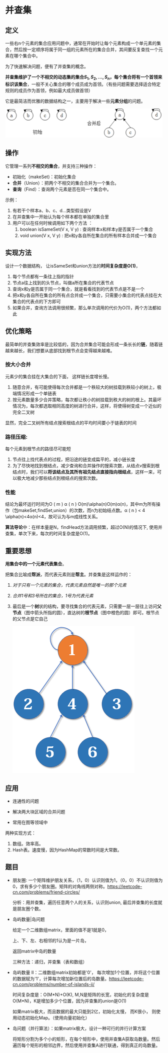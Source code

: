 # 并查集

## 定义

一些右n个元素的集合应用问题中，通常在开始时让每个元素构成一个单元素的集合，然后按一定顺序将属于同一组的元素所在的集合合并，其间要反复查找一个元素在哪个集合中。

为了快速解决问题，便有了并查集的概念。

**并查集维护了一个不相交的动态集的集合$S_1,S_2,\dots,S_n$，每个集合将有一个首领来标识该集合**，一般不关心集合的哪个成员成为首领。（有些问题需要选择适合特定规则的成员作为首领，例如最大成员做首领）

它是最简洁而优雅的数据结构之一，主要用于解决一些**元素分组**的问题。

![并查集树](images/20191115165924553.png)

## 操作

它管理一系列**不相交的集合**，并支持三种操作：

- 初始化（makeSet)：初始化集合
- **合并**（Union）：把两个不相交的集合合并为一个集合。
- **查询**（Find）：查询两个元素是否在同一个集合中。

示例：

1. 有若干个样本a、b、c、d…类型假设是V  
2. 在并查集中一开始认为每个样本都在单独的集合里  
3. 用户可以在任何时候调用如下两个方法  ：
   1.  boolean isSameSet(V x, V y) : 查询样本x和样本y是否属于一个集合 
   2. void union(V x, V y) : 把x和y各自所在集合的所有样本合并成一个集合  

## 实现方法

设计一个数据结构， 让isSameSet和union方法的**时间复杂度是O(1)**，

1. 每个节点都有一条往上指的指针  
2. 节点a往上找到的头节点，叫做a所在集合的代表节点  
3. 查询x和y是否属于同一个集合，就是看看找到的代表节点是不是一个  
4. 把x和y各自所在集合的所有点合并成一个集合，只需要小集合的代表点挂在大集合的代表点的下方即可  
4. 如果合并，查询方法调用很频繁，那么单次调用的代价为O(1)，两个方法都如此

## 优化策略

最简单的并查集效率是比较低的，因为合并集合可能会形成一条长长的**链**，随着链越来越长，我们想要从底部找到根节点会变得越来越难。

### 按大小合并

元素少的集合挂在大集合的下面， 这样链长度增长慢。

1. 随意合并，有可能使得每次合并都是一个秩较大的树挂载到秩较小的树上，极端情况形成一个单链表
2. 按元素数量多少合并策略，每次都让秩小的树挂载到秩大的树的根上。其最坏情况为，每次都选取相同高度的树进行合并，这样，将使得树变成一个近似的完全二叉树

显然，完全二叉树所有结点搜索根结点的平均时间要小于链表的时间

### **路径压缩:**

每个元素到根节点的路径尽可能短

1. 节点往上找代表点的过程，把沿途的链变成扁平的，减小链长度
2. 为了尽快地找到根结点，减少查询和合并操作的搜索次数，从结点v搜索到根结点时，我们可以**将该结点及其所有祖先结点直接指向根结点**，这样一来，可以极大地减少那些结点到根结点的搜索次数。

### 性能

结论为最坏运行时间为O ( m ) α ( n ) O(m)\alpha(n)O(m)α(n)，其中m为所有操作（包makeSet,findSet,union）的次数，而n为初始结点数。α ( n ) < 4 \alpha(n)<4α(n)<4，故可认为与m成线性关系。

**算法导论**中：在样本量是N，findHead方法调用频繁，超过O(N)的情况下,  使用并查集，单次下来，每次的时间复杂度是O(1)。 

## **重要思想**

**用集合中的一个元素代表集合**。

把集合比喻成**帮派**，而代表元素则是**帮主**。并查集是这样运作的：

1. *对于只有一个元素的集合，代表元素自然是唯一的那个元素*

2. *合并1号和3号所在的集合，1号为代表元素*

3. 最后是一个**树**状的结构，要寻找集合的代表元素，只需要一层一层往上访问**父节点**（图中箭头所指的圆），直达树的**根节点**（图中橙色的圆）即可。根节点的父节点是它自己

   ![img](images/v2-cca3ddf5806a221201ed78caf1d27041_720w.jpg)

## 应用

- 连通性的问题

- 解决两大块区域的合并问题

- 常用在图等领域中

两种实现方式：

1. 数组。效率高。
2. Hash表。速度慢，因为HashMap的常数时间是大常数。

## 题目

- 朋友圈: 一个矩阵维护朋友关系，（1，0）认识则值为1，（0，0）不认识则值为0，求有多少个朋友圈。矩阵的对角线两侧对称。https://leetcode-cn.com/problems/friend-circles/
  
  分析：用并查集，遍历任意两个人的关系，认识则union, 最后并查集的长度就是朋友圈个数。
  
- 岛屿数量|岛问题

  给定一个二维数组matrix，里面的值不是1就是0，

  上、下、左、右相邻的1认为是一片岛，

  返回matrix中岛的数量

  三种方法：递归，并查集（表和数组）

- 岛屿数量 II：二维数组matrix初始都是'0'， 每次增加1个位置，并将这个位置的数据赋为'1'，计算每次增加新位置后的岛数量。https://leetcode-cn.com/problems/number-of-islands-ii/
  
  时间复杂度是：O(M*N)+O(K),  M,N是矩阵的长宽，初始化的复杂度是O(M\*N)，K是增加多少个位置，因为并查集的union是O(1)
  
  如果matrix极大，而且数据的最大只能到2亿，初始化太慢， 而K很小， 则使用动态初始化Map。（使用向量初始化）
  
- 岛问题（并行算法）：如果matrix极大，设计一种可行的并行计算方案

  将矩形分割为多个小的矩形，在每个矩形中，使用并查集A获取岛数量。然后遍历每个矩形的相邻边界，然后使用并查集A进行联通，得到真正的岛数量。
  
  
  
  